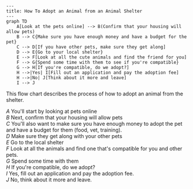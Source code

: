 ```mermaid
---
title: How To Adopt an Animal from an Animal Shelter
---
graph TD
    A[Look at the pets online] --> B(Confirm that your housing will allow pets)
    B --> C{Make sure you have enough money and have a budget for the pet}
    C --> D[If you have other pets, make sure they get along]
    D --> E{Go to your local shelter}
    E --> F[Look at all the cute animals and find the friend for you]
    F --> G{Spend some time with them to see if you're compatible}
    G --> H[If you're compatible, do we adopt?]
    H -->|Yes| I[Fill out an application and pay the adoption fee]
    H -->|No| J[Think about it more and leave]
    I --> J
```
This flow chart describes the process of how to adopt an animal from the shelter.  

*A* You'll start by looking at pets online  
*B* Next, confirm that your housing will allow pets  
*C* You'll also want to make sure you have enough money to adopt the pet and have a budget for them (food, vet, training).  
*D* Make sure they get along with your other pets  
*E* Go to the local shelter  
*F* Look at all the animals and find one that's compatible for you and other pets.  
*G* Spend some time with them  
*H* If you're compatible, do we adopt?   
*I* Yes, fill out an application and pay the adoption fee.   
*J* No, think about it more and leave.

